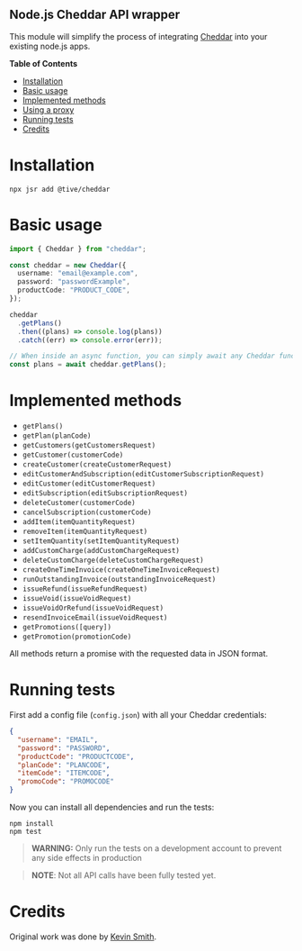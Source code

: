 ## Node.js Cheddar API wrapper

This module will simplify the process of integrating [Cheddar](https://www.getcheddar.com/) into your existing node.js apps.

<!-- START doctoc generated TOC please keep comment here to allow auto update -->
<!-- DON'T EDIT THIS SECTION, INSTEAD RE-RUN doctoc TO UPDATE -->

**Table of Contents**

- [Installation](#installation)
- [Basic usage](#basic-usage)
- [Implemented methods](#implemented-methods)
- [Using a proxy](#using-a-proxy)
- [Running tests](#running-tests)
- [Credits](#credits)

<!-- END doctoc generated TOC please keep comment here to allow auto update -->

# Installation

```
npx jsr add @tive/cheddar
```

# Basic usage

```typescript
import { Cheddar } from "cheddar";

const cheddar = new Cheddar({
  username: "email@example.com",
  password: "passwordExample",
  productCode: "PRODUCT_CODE",
});

cheddar
  .getPlans()
  .then((plans) => console.log(plans))
  .catch((err) => console.error(err));

// When inside an async function, you can simply await any Cheddar function
const plans = await cheddar.getPlans();
```

# Implemented methods

- `getPlans()`
- `getPlan(planCode)`
- `getCustomers(getCustomersRequest)`
- `getCustomer(customerCode)`
- `createCustomer(createCustomerRequest)`
- `editCustomerAndSubscription(editCustomerSubscriptionRequest)`
- `editCustomer(editCustomerRequest)`
- `editSubscription(editSubscriptionRequest)`
- `deleteCustomer(customerCode)`
- `cancelSubscription(customerCode)`
- `addItem(itemQuantityRequest)`
- `removeItem(itemQuantityRequest)`
- `setItemQuantity(setItemQuantityRequest)`
- `addCustomCharge(addCustomChargeRequest)`
- `deleteCustomCharge(deleteCustomChargeRequest)`
- `createOneTimeInvoice(createOneTimeInvoiceRequest)`
- `runOutstandingInvoice(outstandingInvoiceRequest)`
- `issueRefund(issueRefundRequest)`
- `issueVoid(issueVoidRequest)`
- `issueVoidOrRefund(issueVoidRequest)`
- `resendInvoiceEmail(issueVoidRequest)`
- `getPromotions([query])`
- `getPromotion(promotionCode)`

All methods return a promise with the requested data in JSON format.

# Running tests

First add a config file (`config.json`) with all your Cheddar credentials:

```json
{
  "username": "EMAIL",
  "password": "PASSWORD",
  "productCode": "PRODUCTCODE",
  "planCode": "PLANCODE",
  "itemCode": "ITEMCODE",
  "promoCode": "PROMOCODE"
}
```

Now you can install all dependencies and run the tests:

```
npm install
npm test
```

> **WARNING:** Only run the tests on a development account to prevent any side effects in production

> **NOTE**: Not all API calls have been fully tested yet.

# Credits

Original work was done by [Kevin Smith](https://github.com/respectTheCode).
